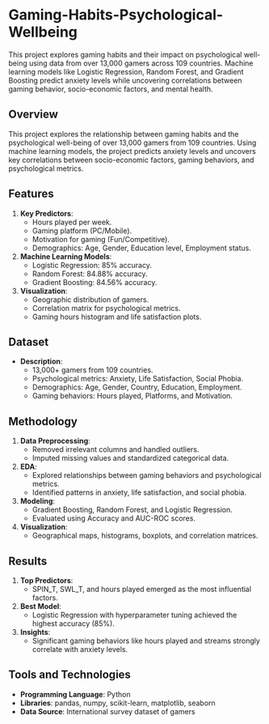 # Gaming-Habits-Psychological-Wellbeing
This project explores gaming habits and their impact on psychological well-being using data from over 13,000 gamers across 109 countries. Machine learning models like Logistic Regression, Random Forest, and Gradient Boosting predict anxiety levels while uncovering correlations between gaming behavior, socio-economic factors, and mental health.

## Overview
This project explores the relationship between gaming habits and the psychological well-being of over 13,000 gamers from 109 countries. Using machine learning models, the project predicts anxiety levels and uncovers key correlations between socio-economic factors, gaming behaviors, and psychological metrics.

## Features
1. **Key Predictors**:
   - Hours played per week.
   - Gaming platform (PC/Mobile).
   - Motivation for gaming (Fun/Competitive).
   - Demographics: Age, Gender, Education level, Employment status.
2. **Machine Learning Models**:
   - Logistic Regression: 85% accuracy.
   - Random Forest: 84.88% accuracy.
   - Gradient Boosting: 84.56% accuracy.
3. **Visualization**:
   - Geographic distribution of gamers.
   - Correlation matrix for psychological metrics.
   - Gaming hours histogram and life satisfaction plots.

## Dataset
- **Description**:
  - 13,000+ gamers from 109 countries.
  - Psychological metrics: Anxiety, Life Satisfaction, Social Phobia.
  - Demographics: Age, Gender, Country, Education, Employment.
  - Gaming behaviors: Hours played, Platforms, and Motivation.

## Methodology
1. **Data Preprocessing**:
   - Removed irrelevant columns and handled outliers.
   - Imputed missing values and standardized categorical data.
2. **EDA**:
   - Explored relationships between gaming behaviors and psychological metrics.
   - Identified patterns in anxiety, life satisfaction, and social phobia.
3. **Modeling**:
   - Gradient Boosting, Random Forest, and Logistic Regression.
   - Evaluated using Accuracy and AUC-ROC scores.
4. **Visualization**:
   - Geographical maps, histograms, boxplots, and correlation matrices.

## Results
1. **Top Predictors**:
   - SPIN_T, SWL_T, and hours played emerged as the most influential factors.
2. **Best Model**:
   - Logistic Regression with hyperparameter tuning achieved the highest accuracy (85%).
3. **Insights**:
   - Significant gaming behaviors like hours played and streams strongly correlate with anxiety levels.

## Tools and Technologies
- **Programming Language**: Python
- **Libraries**: pandas, numpy, scikit-learn, matplotlib, seaborn
- **Data Source**: International survey dataset of gamers


